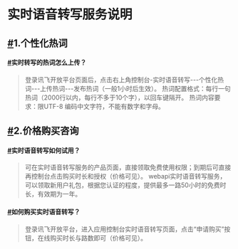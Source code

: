 # 实时语音转写服务说明

## [#](https://api.abcpen.com/doc/asr/rtasr/rtasr-description.html#_1-个性化热词)1.个性化热词

#### [#](https://api.abcpen.com/doc/asr/rtasr/rtasr-description.html#实时转写的热词怎么上传)实时转写的热词怎么上传？

> 登录讯飞开放平台页面后，点击右上角控制台-实时语音转写---个性化热词---上传热词---发布热词（一般1小时后生效）。
> 热词配置格式：每行一句热词（2000行以内，每行不多于10个字），以回车键隔开。
> 热词内容要求：限UTF-8 编码中文字符，不能有数字和字母。

## [#](https://api.abcpen.com/doc/asr/rtasr/rtasr-description.html#_2-价格购买咨询)2.价格购买咨询

#### [#](https://api.abcpen.com/doc/asr/rtasr/rtasr-description.html#实时语音转写如何试用)实时语音转写如何试用？

> 可在实时语音转写服务的产品页面，直接领取免费使用权限；到期后可直接再控制台点击购买时长和授权（价格可见）。
> webapi实时语音转写服务，可以领取新用户礼包，根据您认证的程度，提供最多一路50小时的免费时长，有效期为一年。

#### [#](https://api.abcpen.com/doc/asr/rtasr/rtasr-description.html#如何购买实时语音转写)如何购买实时语音转写？

> 登录讯飞开放平台，进入应用控制台实时语音转写页面，点击“申请购买”按钮，在线购买时长与路数即可（价格可见）。